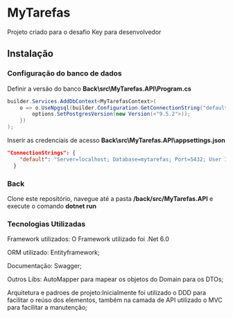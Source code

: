 # MyTarefas

Projeto criado para o desafio Key para desenvolvedor

## Instalação

### Configuração do banco de dados
Definir a versão do banco **Back\src\MyTarefas.API\Program.cs**

```csharp
builder.Services.AddDbContext<MyTarefasContext>(
    o => o.UseNpgsql(builder.Configuration.GetConnectionString("default"), options =>{
        options.SetPostgresVersion(new Version(<"9.5.2">));        
    })
);
```
Inserir as credenciais de acesso **Back\src\MyTarefas.API\appsettings.json**
```json
"ConnectionStrings": {
    "default": "Server=localhost; Database=mytarefas; Port=5432; User Id=postgres; Password=sup"
  }
```
### Back
Clone este repositório, navegue até a pasta **/back/src/MyTarefas.API** e execute o comando **dotnet run**

### Tecnologias Utilizadas
Framework utilizados: O Framework utilizado foi .Net 6.0

ORM utilizado: Entityframework;

Documentação: Swagger;

Outros Libs: AutoMapper para mapear os objetos do Domain para os DTOs;

Arquitetura e padroes de projeto:Inicialmente foi utilizado o DDD para facilitar o reúso dos elementos, também na camada de API utilizado o MVC para facilitar a manutenção;

